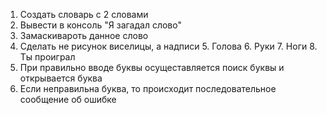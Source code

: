 1. Создать словарь с 2 словами
2. Вывести в консоль "Я загадал слово"
3. Замаскивароть данное слово
4. Сделать не рисунок виселицы, а надписи
   5. Голова
   6. Руки
   7. Ноги
   8. Ты проиграл
9. При правильно вводе буквы осущеставляется поиск буквы и открывается буква
10. Если неправильна буква, то происходит последовательное сообщение об ошибке